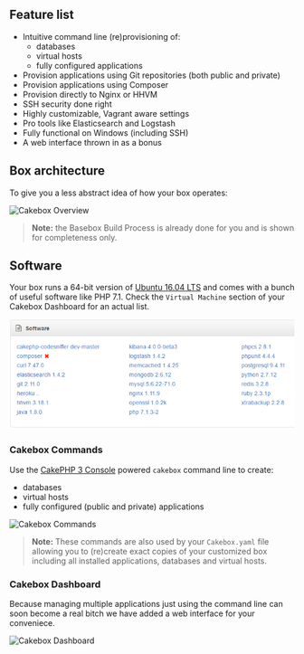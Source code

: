 ## Feature list

+ Intuitive command line (re)provisioning of:
    - databases
    - virtual hosts
    - fully configured applications
+ Provision applications using Git repositories (both public and private)
+ Provision applications using Composer
+ Provision directly to Nginx or HHVM
+ SSH security done right
+ Highly customizable, Vagrant aware settings
+ Pro tools like Elasticsearch and Logstash
+ Fully functional on Windows (including SSH)
+ A web interface thrown in as a bonus

## Box architecture

To give you a less abstract idea of how your box operates:

![Cakebox Overview](img/cakebox-overview.png)

> **Note:** the Basebox Build Process is already done for you and is shown for
completeness only.

## Software

Your box runs a 64-bit version of [Ubuntu 16.04 LTS](https://wiki.ubuntu.com/LTS)
and comes with a bunch of useful software like PHP 7.1. Check the ``Virtual Machine`` section
of your Cakebox Dashboard for an actual list.

![Box Software](img/box-software.png)

### Cakebox Commands

Use the [CakePHP 3 Console](http://book.cakephp.org/3.0/en/console-and-shells.html)
powered ``cakebox`` command line to create:

- databases
- virtual hosts
- fully configured (public and private) applications

![Cakebox Commands](img/cakebox-commands.png)

> **Note:** These commands are also used by your ``Cakebox.yaml`` file allowing
> you to (re)create exact copies of your customized box including all installed
> applications, databases and virtual hosts.

### Cakebox Dashboard

Because managing multiple applications just using the command line can soon
become a real bitch we have added a web interface for your conveniece.

![Cakebox Dashboard](img/cakebox-dashboard.png)
